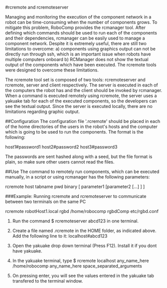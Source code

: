 #rcremote and rcremoteserver

Managing and monitoring the execution of the component network in a robot can be time-consuming when the number of components grows. To mitigate this problem, RoboComp provides the rcmanager tool. After defining which commands should be used to run each of the components and their dependencies, rcmanager can be easily used to manage a component network. Despite it is extremely useful, there are still two limitations to overcome: a) components using graphics output can not be directly run through ssh, which is an important issue when robots have multiple computers onboard b) RCManager does not show the textual output of the components which have been executed. The rcremote tools were designed to overcome these limitations.

The rcremote tool set is composed of two tools: rcremoteserver and rcremote, server and client respectively. The server is executed in each of the computers the robot has and the client should be invoked by rcmanager. When a command is executed remotely using rcremote, the server uses a yakuake tab for each of the executed components, so the developers can see the textual output. Since the server is executed locally, there are no limitations regarding graphic output.

##Configuration
The configuration file '.rcremote' should be placed in each of the home directories of the users in the robot's hosts and the computer which is going to be used to run the components. The format is the following:

 host1#password1
 host2#password2
 host3#password3

The passwords are sent hashed along with a seed, but the file format is plain, so make sure other users cannot read the files.


##Use
The command to remotely run components, which can be executed manually, in a script or using rcmanager has the following parameters:

 rcremote host tabname pwd binary [ parameter1 [parameter2 [...] ] ]

###Example: Running rcremote and rcremoteserver to communicate between two terminals on the same PC

 rcremote robotHost1.local rgbd /home/robocomp rgbdComp etc/rgbd.conf

1) Run the command $ rcremoteserver abcd123 in one terminal.

2) Create a file named .rcremote in the HOME folder, as indicated above. Add the following line to it:
localhost#abcd123

3) Open the yakuake drop down terminal (Press F12). Install it if you dont have yakuake.

4) In the yakuake terminal, type $ rcremote localhost any_name_here /home/robocomp any_name_here space_separated_arguments

5) On pressing enter, you will see the values entered in the yakuake tab transfered to the terminal window.  



    
    



